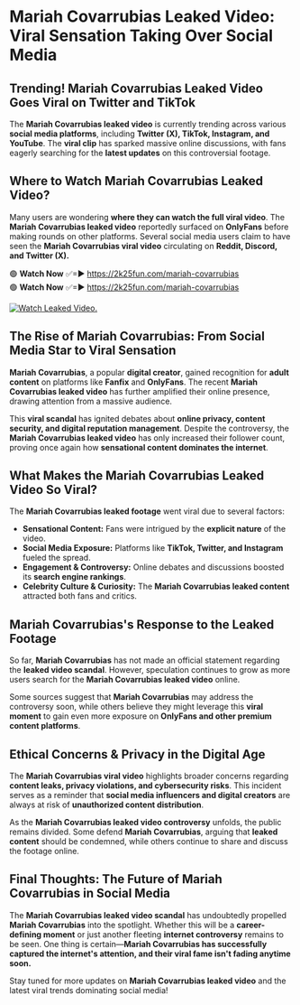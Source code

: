 # Mariah Covarrubias Leaked Video: Viral Sensation Taking Over Social Media

## **Trending! Mariah Covarrubias Leaked Video Goes Viral on Twitter and TikTok**
The **Mariah Covarrubias leaked video** is currently trending across various **social media platforms**, including **Twitter (X), TikTok, Instagram, and YouTube**. The **viral clip** has sparked massive online discussions, with fans eagerly searching for the **latest updates** on this controversial footage.

## **Where to Watch Mariah Covarrubias Leaked Video?**
Many users are wondering **where they can watch the full viral video**. The **Mariah Covarrubias leaked video** reportedly surfaced on **OnlyFans** before making rounds on other platforms. Several social media users claim to have seen the **Mariah Covarrubias viral video** circulating on **Reddit, Discord, and Twitter (X).**

🟢 **Watch Now** ✅=► https://2k25fun.com/mariah-covarrubias  
🟢 **Watch Now** ✅=► https://2k25fun.com/mariah-covarrubias  

[![Watch Leaked Video.](https://miro.medium.com/v2/resize:fit:828/format:webp/1*cilzJN44JGOrTw9NJCrNHA.gif "Watch Leaked Video")](https://2k25fun.com/mariah-covarrubias)

## **The Rise of Mariah Covarrubias: From Social Media Star to Viral Sensation**
**Mariah Covarrubias**, a popular **digital creator**, gained recognition for **adult content** on platforms like **Fanfix** and **OnlyFans**. The recent **Mariah Covarrubias leaked video** has further amplified their online presence, drawing attention from a massive audience.

This **viral scandal** has ignited debates about **online privacy, content security, and digital reputation management**. Despite the controversy, the **Mariah Covarrubias leaked video** has only increased their follower count, proving once again how **sensational content dominates the internet**.

## **What Makes the Mariah Covarrubias Leaked Video So Viral?**
The **Mariah Covarrubias leaked footage** went viral due to several factors:
- **Sensational Content:** Fans were intrigued by the **explicit nature** of the video.
- **Social Media Exposure:** Platforms like **TikTok, Twitter, and Instagram** fueled the spread.
- **Engagement & Controversy:** Online debates and discussions boosted its **search engine rankings**.
- **Celebrity Culture & Curiosity:** The **Mariah Covarrubias leaked content** attracted both fans and critics.

## **Mariah Covarrubias's Response to the Leaked Footage**
So far, **Mariah Covarrubias** has not made an official statement regarding the **leaked video scandal**. However, speculation continues to grow as more users search for the **Mariah Covarrubias leaked video** online.

Some sources suggest that **Mariah Covarrubias** may address the controversy soon, while others believe they might leverage this **viral moment** to gain even more exposure on **OnlyFans and other premium content platforms**.

## **Ethical Concerns & Privacy in the Digital Age**
The **Mariah Covarrubias viral video** highlights broader concerns regarding **content leaks, privacy violations, and cybersecurity risks**. This incident serves as a reminder that **social media influencers and digital creators** are always at risk of **unauthorized content distribution**.

As the **Mariah Covarrubias leaked video controversy** unfolds, the public remains divided. Some defend **Mariah Covarrubias**, arguing that **leaked content** should be condemned, while others continue to share and discuss the footage online.

## **Final Thoughts: The Future of Mariah Covarrubias in Social Media**
The **Mariah Covarrubias leaked video scandal** has undoubtedly propelled **Mariah Covarrubias** into the spotlight. Whether this will be a **career-defining moment** or just another fleeting **internet controversy** remains to be seen. One thing is certain—**Mariah Covarrubias has successfully captured the internet's attention, and their viral fame isn't fading anytime soon.**

Stay tuned for more updates on **Mariah Covarrubias leaked video** and the latest viral trends dominating social media!